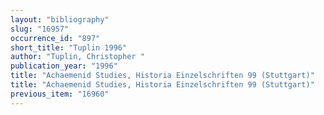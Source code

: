 ```yaml
---
layout: "bibliography"
slug: "16957"
occurrence_id: "897"
short_title: "Tuplin 1996"
author: "Tuplin, Christopher "
publication_year: "1996"
title: "Achaemenid Studies, Historia Einzelschriften 99 (Stuttgart)"
title: "Achaemenid Studies, Historia Einzelschriften 99 (Stuttgart)"
previous_item: "16960"
---
```

